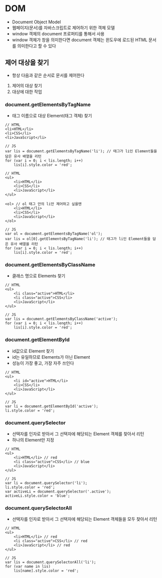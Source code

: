 # DOM
- Document Object Model
- 웹페이지(문서)를 자바스크립트로 제어하기 위한 객체 모델
- window 객체의 document 프로퍼티를 통해서 사용
- window 객체가 창을 의미한다면 document 객체는 윈도우에 로드된 HTML 문서를 의미한다고 할 수 있다

## 제어 대상을 찾기
- 항상 다음과 같은 순서로 문서를 제어한다
1. 제어의 대상 찾기
2. 대상에 대한 작업

### document.getElementsByTagName
- 태그 이름으로 대상 Element(태그 객체) 찾기

```
// HTML
<li>HTML</li>
<li>CSS</li>
<li>JavaScript</li>

// JS
var lis = document.getElementsByTagName('li'); // 태그가 li인 Element들을 담은 유사 배열을 리턴
for (var i = 0; i < lis.length; i++)
    lis[i].style.color = 'red';
```

```
// HTML
<ul>
    <li>HTML</li>
    <li>CSS</li>
    <li>JavaScript</li>
</ul>

<ol> // ol 태그 안의 li만 제어하고 싶을땐
    <li>HTML</li>
    <li>CSS</li>
    <li>JavaScript</li>
</ol>

// JS
var ol = document.getElementsByTagName('ol');
var lis = ol[0].getElementsByTagName('li'); // 태그가 li인 Element들을 담은 유사 배열을 리턴
for (var i = 0; i < lis.length; i++)
    lis[i].style.color = 'red';
```

### document.getElementsByClassName
- 클래스 명으로 Elements 찾기

```
// HTML
<ul>
    <li class="active">HTML</li>
    <li class="active">CSS</li>
    <li>JavaScript</li>
</ul>

// JS
var lis = document.getElementsByClassName('active');
for (var i = 0; i < lis.length; i++)
    lis[i].style.color = 'red';
```

### document.getElementById
- id값으로 Element 찾기
- id는 유일하므로 Elements가 아닌 Element
- 성능이 가장 좋고, 가장 자주 쓰인다

```
// HTML
<ul>
    <li id="active">HTML</li>
    <li>CSS</li>
    <li>JavaScript</li>
</ul>

// JS
var li = document.getElementById('active');
li.style.color = 'red';
```

### document.querySelector
- 선택자를 인자로 받아서 그 선택자에 해당되는 Element 객체를 찾아서 리턴
- 하나의 Element만 지정

```
// HTML
<ul>
    <li>HTML</li> // red
    <li class="active">CSS</li> // blue
    <li>JavaScript</li>
</ul>

// JS
var li = document.querySelector('li');
li.style.color = 'red';
var activeLi = document.querySelector('.active');
activeLi.style.color = 'blue';
```

### document.querySelectorAll
- 선택자를 인자로 받아서 그 선택자에 해당되는 Element 객체들을 모두 찾아서 리턴

```
// HTML
<ul>
    <li>HTML</li> // red
    <li class="active">CSS</li> // red
    <li>JavaScript</li> // red
</ul>

// JS
var lis = document.querySelectorAll('li');
for (var name in lis)
    lis[name].style.color = 'red';
```